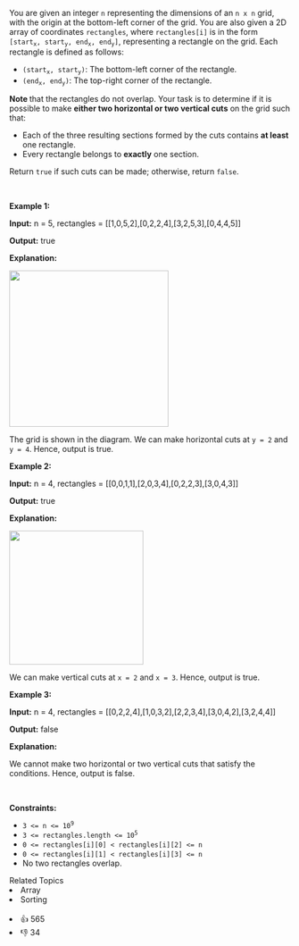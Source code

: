 <p>You are given an integer <code>n</code> representing the dimensions of an <code>n x n</code>
 <!-- notionvc: fa9fe4ed-dff8-4410-8196-346f2d430795 --> grid, with the origin at the bottom-left corner of the grid. You are also given a 2D array of coordinates <code>rectangles</code>, where <code>rectangles[i]</code> is in the form <code>[start<sub>x</sub>, start<sub>y</sub>, end<sub>x</sub>, end<sub>y</sub>]</code>, representing a rectangle on the grid. Each rectangle is defined as follows:</p>

<ul> 
 <li><code>(start<sub>x</sub>, start<sub>y</sub>)</code>: The bottom-left corner of the rectangle.</li> 
 <li><code>(end<sub>x</sub>, end<sub>y</sub>)</code>: The top-right corner of the rectangle.</li> 
</ul>

<p><strong>Note </strong>that the rectangles do not overlap. Your task is to determine if it is possible to make <strong>either two horizontal or two vertical cuts</strong> on the grid such that:</p>

<ul> 
 <li>Each of the three resulting sections formed by the cuts contains <strong>at least</strong> one rectangle.</li> 
 <li>Every rectangle belongs to <strong>exactly</strong> one section.</li> 
</ul>

<p>Return <code>true</code> if such cuts can be made; otherwise, return <code>false</code>.</p>

<p>&nbsp;</p> 
<p><strong class="example">Example 1:</strong></p>

<div class="example-block"> 
 <p><strong>Input:</strong> <span class="example-io">n = 5, rectangles = [[1,0,5,2],[0,2,2,4],[3,2,5,3],[0,4,4,5]]</span></p> 
</div>

<p><strong>Output:</strong> <span class="example-io">true</span></p>

<p><strong>Explanation:</strong></p>

<p><img alt="" src="https://assets.leetcode.com/uploads/2024/10/23/tt1drawio.png" style="width: 285px; height: 280px;" /></p>

<p>The grid is shown in the diagram. We can make horizontal cuts at <code>y = 2</code> and <code>y = 4</code>. Hence, output is true.</p>

<p><strong class="example">Example 2:</strong></p>

<div class="example-block"> 
 <p><strong>Input:</strong> <span class="example-io">n = 4, rectangles = [[0,0,1,1],[2,0,3,4],[0,2,2,3],[3,0,4,3]]</span></p> 
</div>

<p><strong>Output:</strong> <span class="example-io">true</span></p>

<p><strong>Explanation:</strong></p>

<p><img alt="" src="https://assets.leetcode.com/uploads/2024/10/23/tc2drawio.png" style="width: 240px; height: 240px;" /></p>

<p>We can make vertical cuts at <code>x = 2</code> and <code>x = 3</code>. Hence, output is true.</p>

<p><strong class="example">Example 3:</strong></p>

<div class="example-block"> 
 <p><strong>Input:</strong> <span class="example-io">n = 4, rectangles = [[0,2,2,4],[1,0,3,2],[2,2,3,4],[3,0,4,2],[3,2,4,4]]</span></p> 
</div>

<p><strong>Output:</strong> <span class="example-io">false</span></p>

<p><strong>Explanation:</strong></p>

<p>We cannot make two horizontal or two vertical cuts that satisfy the conditions. Hence, output is false.</p>

<p>&nbsp;</p> 
<p><strong>Constraints:</strong></p>

<ul> 
 <li><code>3 &lt;= n &lt;= 10<sup>9</sup></code></li> 
 <li><code>3 &lt;= rectangles.length &lt;= 10<sup>5</sup></code></li> 
 <li><code>0 &lt;= rectangles[i][0] &lt; rectangles[i][2] &lt;= n</code></li> 
 <li><code>0 &lt;= rectangles[i][1] &lt; rectangles[i][3] &lt;= n</code></li> 
 <li>No two rectangles overlap.</li> 
</ul>

<div><div>Related Topics</div><div><li>Array</li><li>Sorting</li></div></div><br><div><li>👍 565</li><li>👎 34</li></div>
